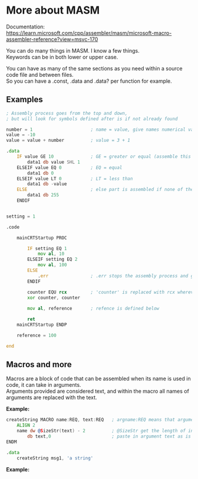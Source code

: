 # More about MASM
Documentation: <br>
https://learn.microsoft.com/cpp/assembler/masm/microsoft-macro-assembler-reference?view=msvc-170

You can do many things in MASM. I know a few things. <br>
Keywords can be in both lower or upper case. <br>

You can have as many of the same sections as you need within a source code file and between files. <br>
So you can have a .const, .data and .data? per function for example.

## Examples

```asm
; Assembly process goes from the top and down,
; but will look for symbols defined after is if not already found

number = 1						; name = value, give names numerical values with value or expression
value = -10		 
value = value + number			; value = 3 + 1

.data
	IF value GE 10				; GE = greater or equal (assemble this part if if true, then skip the rest)
		data1 db value SHL 1
	ELSEIF value EQ 0			; EQ = equal
		data1 db 0
	ELSEIF value LT 0			; LT = less than
		data1 db -value
	ELSE						; else part is assembled if none of the other gave true
		data1 db 255
	ENDIF


setting = 1

.code

	mainCRTStartup PROC

		IF setting EQ 1
			mov al, 10
		ELSEIF setting EQ 2
			mov al, 100
		ELSE
			.err				; .err stops the assembly process and give error message 'forced error'
		ENDIF

		counter EQU rcx			; 'counter' is replaced with rcx wherever it is used
		xor counter, counter
		
		mov al, reference		; refence is defined below

		ret
	mainCRTStartup ENDP

	reference = 100

end
```

## Macros and more
Macros are a block of code that can be assembled when its name is used in code, it can take in arguments. <br>
Arguments provided are considered text, and within the macro all names of arguments are replaced with the text. <br>

**Example:**
```asm
createString MACRO name:REQ, text:REQ	; argname:REQ means that argument is required
	ALIGN 2
	name dw @SizeStr(text) - 2			; @SizeStr get the length of input text, including quotion marks. Therefor -2.
		db text,0						; paste in argument text as is in code
ENDM

.data
	createString msg1, 'a string'
```

**Example:**

